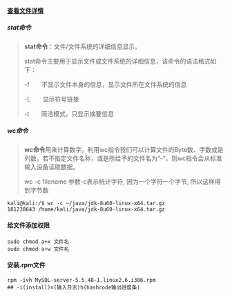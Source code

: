 #### [查看文件详情](https://www.cnblogs.com/renmengkai/p/9452883.html)

#####  **stat命令** 

> **stat命令**：文件/文件系统的详细信息显示。
>
> stat命令主要用于显示文件或文件系统的详细信息，该命令的语法格式如下：
>
> -f　　不显示文件本身的信息，显示文件所在文件系统的信息
>
> -L　　显示符号链接
>
> -t　　简洁模式，只显示摘要信息

##### wc命令

> **wc命令**用来计算数字。利用wc指令我们可以计算文件的Byte数、字数或是列数，若不指定文件名称，或是所给予的文件名为“-”，则wc指令会从标准输入设备读取数据。
>
> wc -c filename 参数-c表示统计字符, 因为一个字符一个字节, 所以这样得到字节数

```shell
kali@kali:/$ wc -c ~/java/jdk-8u60-linux-x64.tar.gz
181238643 /home/kali/java/jdk-8u60-linux-x64.tar.gz
```

#### 给文件添加权限

```shell
sudo chmod a+x 文件名
sudo chmod a+w 文件名
```

#### 安装.rpm文件

```shell
rpm -ivh MySQL-server-5.5.48-1.linux2.6.i386.rpm
## -i(install)v(输入日志)h(hashcode输出进度条)
```

